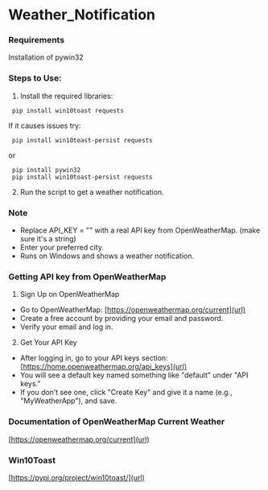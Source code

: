 # Weather_Notification
### Requirements
Installation of pywin32

### Steps to Use:
1. Install the required libraries:
   
```
 pip install win10toast requests
```
If it causes issues try:
   
```
 pip install win10toast-persist requests
```
or 
   
```
 pip install pywin32
 pip install win10toast-persist requests
```

2. Run the script to get a weather notification.

### Note
- Replace API_KEY = "" with a real API key from OpenWeatherMap. (make sure it's a string)
- Enter your preferred city.
- Runs on Windows and shows a weather notification.

### Getting API key from OpenWeatherMap
1. Sign Up on OpenWeatherMap 
- Go to OpenWeatherMap: [https://openweathermap.org/current](url)
- Create a free account by providing your email and password.
- Verify your email and log in.
2. Get Your API Key
- After logging in, go to your API keys section: [https://home.openweathermap.org/api_keys](url)
- You will see a default key named something like "default" under "API keys."
- If you don’t see one, click "Create Key" and give it a name (e.g., "MyWeatherApp"), and save.

### Documentation of OpenWeatherMap Current Weather
[https://openweathermap.org/current](url)
### Win10Toast
[https://pypi.org/project/win10toast/](url)
